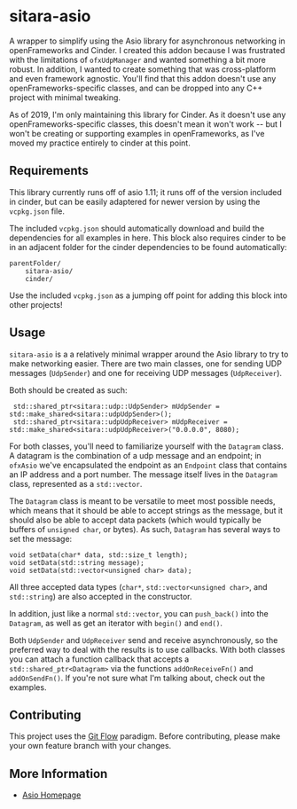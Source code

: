 # sitara-asio

A wrapper to simplify using the Asio library for asynchronous networking in openFrameworks and Cinder. I created this addon because I was frustrated with the limitations of `ofxUdpManager` and wanted something a bit more robust. In addition, I wanted to create something that was cross-platform and even framework agnostic. You'll find that this addon doesn't use any openFrameworks-specific classes, and can be dropped into any C++ project with minimal tweaking.

As of 2019, I'm only maintaining this library for Cinder. As it doesn't use any openFrameworks-specific classes, this doesn't mean it won't work -- but I won't be creating or supporting examples in openFrameworks, as I've moved my practice entirely to cinder at this point.

## Requirements

This library currently runs off of asio 1.11; it runs off of the version included in cinder, but can be easily adaptered for newer version by using the `vcpkg.json` file.

The included `vcpkg.json` should automatically download and build the dependencies for all examples in here. This block also requires cinder to be in an adjacent folder for the cinder dependencies to be found automatically:

    parentFolder/
        sitara-asio/
        cinder/

Use the included `vcpkg.json` as a jumping off point for adding this block into other projects!

## Usage

`sitara-asio` is a a relatively minimal wrapper around the Asio library to try to make networking easier. There are two main classes, one for sending UDP messages (`UdpSender`) and one for receiving UDP messages (`UdpReceiver`).

Both should be created as such:

     std::shared_ptr<sitara::udp::UdpSender> mUdpSender = std::make_shared<sitara::udpUdpSender>();
     std::shared_ptr<sitara::udpUdpReceiver> mUdpReceiver = std::make_shared<sitara::udpUdpReceiver>("0.0.0.0", 8080);

For both classes, you'll need to familiarize yourself with the `Datagram` class. A datagram is the combination of a udp message and an endpoint; in `ofxAsio` we've encapsulated the endpoint as an `Endpoint` class that contains an IP address and a port number. The message itself lives in the `Datagram` class, represented as a `std::vector`.

The `Datagram` class is meant to be versatile to meet most possible needs, which means that it should be able to accept strings as the message, but it should also be able to accept data packets (which would typically be buffers of `unsigned char`, or bytes). As such, `Datagram` has several ways to set the message:

    void setData(char* data, std::size_t length);
    void setData(std::string message);
    void setData(std::vector<unsigned char> data);

All three accepted data types (`char*`, `std::vector<unsigned char>`, and `std::string`) are also accepted in the constructor.

In addition, just like a normal `std::vector`, you can `push_back()` into the `Datagram`, as well as get an iterator with `begin()` and `end()`.

Both `UdpSender` and `UdpReceiver` send and receive asynchronously, so the preferred way to deal with the results is to use callbacks. With both classes you can attach a function callback that accepts a `std::shared_ptr<Datagram>` via the functions `addOnReceiveFn()` and `addOnSendFn()`. If you're not sure what I'm talking about, check out the examples.

## Contributing

This project uses the [Git Flow](http://nvie.com/posts/a-successful-git-branching-model/) paradigm. Before contributing, please make your own feature branch with your changes.

## More Information

- [Asio Homepage](http://think-async.com/)
